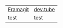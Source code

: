 |                  |                  |
| ---------------- | ---------------- |
| [Framagit][1]    | [dev.tube][2]    |
| test | test |

[1]:https://framagit.org/
[2]:https://dev.tube/
